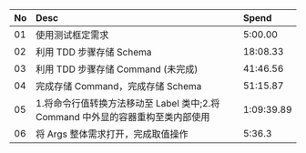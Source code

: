 |No|Desc|Spend|
|:---|:---|:---|
|01|使用测试框定需求|5:00.00|
|02|利用 TDD 步骤存储 Schema |18:08.33|
|03|利用 TDD 步骤存储 Command (未完成) |41:46.56|
|04|完成存储 Command，完成存储 Schema |51:15.87|
|05|1.将命令行值转换方法移动至 Label 类中;2.将 Command 中外显的容器重构至类内部使用|1:09:39.89|
|06|将 Args 整体需求打开，完成取值操作|5:36.3|